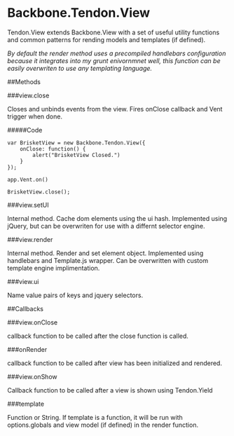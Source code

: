 Backbone.Tendon.View
===============

Tendon.View extends Backbone.View with a set of useful utility functions and common patterns for rending models and templates (if defined).  

_By default the render method uses a precompiled handlebars configuration because it integrates into my grunt enivornmnet well, this function can be easily overwriten to use any templating language._ 

##Methods

###view.close

Closes and unbinds events from the view.  Fires onClose callback and Vent trigger when done.

#####Code

    var BrisketView = new Backbone.Tendon.View({
        onClose: function() {
            alert("BrisketView Closed.")
        }
    });

    app.Vent.on()

    BrisketView.close();


###view.setUI

Internal method.  Cache dom elements using the ui hash. Implemented using jQuery, but can be overwriten for use with a differnt selector engine.


###view.render

Internal method.  Render and set element object.  Implemented using handlebars and Template.js wrapper.  Can be overwritten with custom template engine implimentation.

###view.ui

Name value pairs of keys and jquery selectors.

##Callbacks



###view.onClose

callback function to be called after the close function is called.


###onRender

callback function to be called after view has been initialized and rendered.


###view.onShow

Callback function to be called after a view is shown using Tendon.Yield  


###template

Function or String.  If template is a function, it will be run with options.globals and view model (if defined) in the render function.



